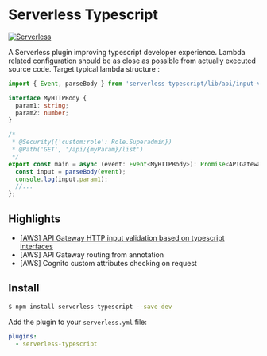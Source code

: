# Serverless Typescript

[![Serverless][ico-serverless]][link-serverless]

A Serverless plugin improving typescript developer experience.
Lambda related configuration should be as close as possible from actually executed source code.
Target typical lambda structure :

```ts
import { Event, parseBody } from 'serverless-typescript/lib/api/input-validation';

interface MyHTTPBody {
  param1: string;
  param2: number;
}

/*
 * @Security({'custom:role': Role.Superadmin})
 * @Path('GET', '/api/{myParam}/list')
 */
export const main = async (event: Event<MyHTTPBody>): Promise<APIGatewayProxyResult> => {
  const input = parseBody(event);
  console.log(input.param1);
  //...
};
```

## Highlights

* [[AWS] API Gateway HTTP input validation based on typescript interfaces](./docs/input-validation.md)
* [AWS] API Gateway routing from annotation
* [AWS] Cognito custom attributes checking on request

## Install

```bash
$ npm install serverless-typescript --save-dev
```

Add the plugin to your `serverless.yml` file:

```yaml
plugins:
  - serverless-typescript
```

[ico-serverless]: http://public.serverless.com/badges/v3.svg

[link-serverless]: http://www.serverless.com/
